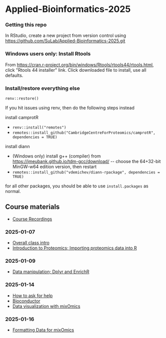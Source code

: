 # Applied-Bioinformatics-2025

### Getting this repo

In RStudio, create a new project from version control using https://github.com/SuLab/Applied-Bioinformatics-2025.git

### Windows users only: Install Rtools

From https://cran.r-project.org/bin/windows/Rtools/rtools44/rtools.html, click "Rtools 44 installer" link. Click downloaded file to install, use all defaults.

### Install/restore everything else

`renv::restore()`

If you hit issues using renv, then do the following steps instead

install camprotR
* `renv::install("remotes")`
* `remotes::install_github("CambridgeCentreForProteomics/camprotR", dependencies = TRUE)`

install diann
* (Windows only) install g++ (compiler) from https://jmeubank.github.io/tdm-gcc/download/ -- choose the 64+32-bit MinGW-w64 edition version, then restart
* `remotes::install_github("vdemichev/diann-rpackage", dependencies = TRUE)`

for all other packages, you should be able to use `install.packages` as normal.


## Course materials

* [Course Recordings](https://www.dropbox.com/scl/fo/ahddd1ci362ppzm8pcyet/AGp4X15MGMhK0RkTlpR_okc?rlkey=6fpej2sf0so8ppo4lqu5yg73z&st=zymytfcp&dl=0)


### 2025-01-07
* [Overall class intro](https://docs.google.com/presentation/d/1DFdVBRlitwfMhO4pZMOLntDAMrm32WAS/edit?usp=sharing&ouid=101769683166653841618&rtpof=true&sd=true)
* [Introduction to Proteomics; Importing proteomics data into R](https://docs.google.com/presentation/d/1AzBJR_JMnycM37_xtJLqZi4IJxPEpsUZ/edit?usp=sharing&ouid=117620351523798089230&rtpof=true&sd=true)


### 2025-01-09
* [Data manipulation; Dplyr and EnrichR](https://docs.google.com/presentation/d/1EXqxfV6nAepYD6nMXxSyAppymuyJvTvv/edit?usp=sharing&ouid=117620351523798089230&rtpof=true&sd=true)


### 2025-01-14
* [How to ask for help](https://docs.google.com/presentation/d/1X_A7HeIQ0SYK1iWilKVG3uIArGInNmoN/edit?usp=sharing&ouid=101769683166653841618&rtpof=true&sd=true)
* [Bioconductor](https://docs.google.com/presentation/d/1bd-1Mm4HrUiA7W3KixEDrmEcKA717EFN-oWmOEuySWw/edit?usp=sharing)
* [Data visualization with mixOmics](https://docs.google.com/presentation/d/14J1nxm7Yu7deGskz63wlcH9qgU7iAsJS/edit?usp=sharing&ouid=117620351523798089230&rtpof=true&sd=true)

### 2025-01-16
* [Formatting Data for mixOmics](https://docs.google.com/presentation/d/1ZazO1xg4PBTX7BPGp2RnEppZ-6nlHPGN/edit?usp=sharing&ouid=101769683166653841618&rtpof=true&sd=true)
